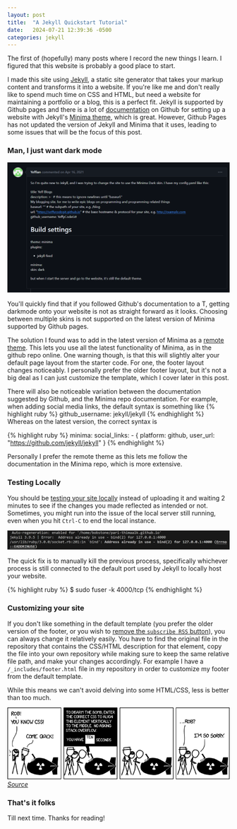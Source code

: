 ```yaml
---
layout: post
title:  "A Jekyll Quickstart Tutorial"
date:   2024-07-21 12:39:36 -0500
categories: jekyll
---
```


The first of (hopefully) many posts where I record the new things I learn. I figured that this website is probably a good place to start.

I made this site using [Jekyll](https://jekyllrb.com/docs/), a static site generator that takes your markup content and transforms it into a website. If you're like me and don't really like to spend much time on CSS and HTML, but need a website for maintaining a portfolio or a blog, this is a perfect fit. Jekyll is supported by Github pages and there is a lot of [documentation](https://docs.github.com/en/pages/setting-up-a-github-pages-site-with-jekyll/creating-a-github-pages-site-with-jekyll) on Github for setting up a website with Jekyll's [Minima theme](https://github.com/jekyll/minima/tree/master), which is great. However, Github Pages has not updated the version of Jekyll and Minima that it uses, leading to some issues that will be the focus of this post.

### Man, I just want dark mode
![I just want darkmode man](/img/2024_0721/gh_darkskin.png)

You'll quickly find that if you followed Github's documentation to a T, getting darkmode onto your website is not as straight forward as it looks. Choosing between multiple skins is not supported on the latest version of Minima supported by Github pages. 

The solution I found was to add in the latest version of Minima as a [remote theme](https://github.com/benbalter/jekyll-remote-theme). This lets you use all the latest functionality of Minima, as in the github repo online. One warning though, is that this will slightly alter your default page layout from the starter code. For one, the footer layout changes noticeably. I personally prefer the older footer layout, but it's not a big deal as I can just customize the template, which I cover later in this post.

There will also be noticeable variation between the documentation suggested by Github, and the Minima repo documentation. For example, when adding social media links, the default syntax is something like {% highlight ruby %}
github_username: jekyll/jekyll
{% endhighlight %} Whereas on the latest version, the correct syntax is 

{% highlight ruby %}
minima:
  social_links:
    - { platform: github,  user_url: "https://github.com/jekyll/jekyll" }
{% endhighlight %}

Personally I prefer the remote theme as this lets me follow the documentation in the Minima repo, which is more extensive.

### Testing Locally

You should be [testing your site locally](https://docs.github.com/en/pages/setting-up-a-github-pages-site-with-jekyll/testing-your-github-pages-site-locally-with-jekyll?platform=linux) instead of uploading it and waiting 2 minutes to see if the changes you made reflected as intended or not. Sometimes, you might run into the issue of the local server still running, even when you hit `Ctrl-C` to end the local instance.

![](/img/2024_0721/portinusess.png)

The quick fix is to manually kill the previous process, specifically whichever process is still connected to the default port used by Jekyll to locally host your website.

{% highlight ruby %}
$ sudo fuser -k 4000/tcp
{% endhighlight %}

### Customizing your site

If you don't like something in the default template (you prefer the older version of the footer, or you wish to [remove the `subscribe RSS` button](https://github.com/jekyll/minima/issues/553)), you can always change it relatively easily. You have to find the original file in the repository that contains the CSS/HTML description for that element, copy the file into your own repository while making sure to keep the same relative file path, and make your changes accordingly. For example I have a `/_includes/footer.html` file in my repository in order to customize my footer from the default template.

While this means we can't avoid delving into some HTML/CSS, less is better than too much.

![text](/img/2024_0721/css.png)
*[Source](https://i.imgur.com/ajiIIq3.jpg)*

### That's it folks

Till next time. Thanks for reading!






